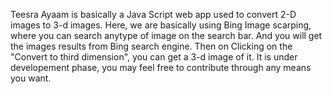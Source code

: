 Teesra Ayaam is basically a Java Script web app used to convert 2-D images to 3-d images. Here, we are basically using Bing Image scarping,
where you can search anytype of image on the search bar. And you will get the images results from Bing search engine. Then on Clicking on the
"Convert to third dimension", you can get a 3-d image of it. 
It is under developement phase, you may feel free to contribute through any means you want.
